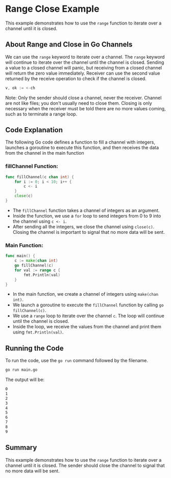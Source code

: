 # Range Close Example

This example demonstrates how to use the `range` function to iterate over a channel until it is closed.

## About Range and Close in Go Channels
We can use the `range` keyword to iterate over a channel. The `range` keyword will continue to iterate over the channel until the channel is closed. Sending a value to a closed channel will panic, but receiving from a closed channel will return the zero value immediately. Receiver can use the second value returned by the receive operation to check if the channel is closed.
```go
v, ok := <-ch
```
Note: Only the sender should close a channel, never the receiver. Channel are not like files; you don't usually need to close them. Closing is only necessary when the receiver must be told there are no more values coming, such as to terminate a range loop.

## Code Explanation
The following Go code defines a function to fill a channel with integers, launches a goroutine to execute this function, and then receives the data from the channel in the main function

### fillChannel Function:
```go
func fillChannel(c chan int) {
	for i := 0; i < 10; i++ {
		c <- i
	}
	close(c)
}
```
- The `fillChannel` function takes a channel of integers as an argument.
- Inside the function, we use a `for` loop to send integers from 0 to 9 into the channel using `c <- i`.
- After sending all the integers, we close the channel using `close(c)`. Closing the channel is important to signal that no more data will be sent.

### Main Function:
```go
func main() {
	c := make(chan int)
	go fillChannel(c)
	for val := range c {
		fmt.Println(val)
	}
}
```
- In the main function, we create a channel of integers using `make(chan int)`.
- We launch a goroutine to execute the `fillChannel` function by calling `go fillChannel(c)`.
- We use a `range` loop to iterate over the channel `c`. The loop will continue until the channel is closed.
- Inside the loop, we receive the values from the channel and print them using `fmt.Println(val)`.

## Running the Code
To run the code, use the `go run` command followed by the filename.
```bash
go run main.go
```
The output will be:
```bash
0
1
2
3
4
5
6
7
8
9
```

## Summary
This example demonstrates how to use the `range` function to iterate over a channel until it is closed. The sender should close the channel to signal that no more data will be sent. 